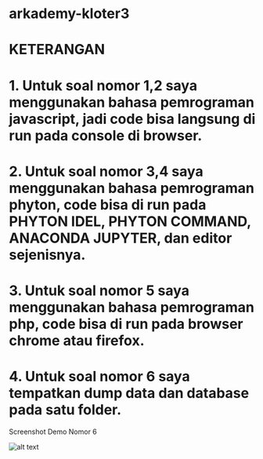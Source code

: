 # arkademy-kloter3

# KETERANGAN

# 1. Untuk soal nomor 1,2 saya menggunakan bahasa pemrograman javascript, jadi code bisa langsung di run pada console di browser.

# 2. Untuk soal nomor 3,4 saya menggunakan bahasa pemrograman phyton, code bisa  di run pada PHYTON IDEL, PHYTON COMMAND, ANACONDA JUPYTER, dan editor sejenisnya.

# 3. Untuk soal nomor 5 saya menggunakan bahasa pemrograman php, code bisa di run pada browser chrome atau firefox.

# 4. Untuk soal nomor 6 saya tempatkan dump data dan database pada satu folder.

Screenshot Demo Nomor 6

![alt text](D:\####Deasinkkn\61.png)
